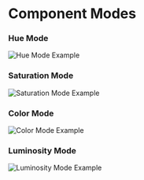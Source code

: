 # Component Modes

### Hue Mode
![Hue Mode Example](https://github.com/chrisfreilich/virtuoso-nodes/assets/108036952/0e805e26-e074-43c0-9709-cec25bb907d2)

### Saturation Mode
![Saturation Mode Example](https://github.com/chrisfreilich/virtuoso-nodes/assets/108036952/083f5661-172b-4b53-9dfd-847085f9f1a5)

### Color Mode
![Color Mode Example](https://github.com/chrisfreilich/virtuoso-nodes/assets/108036952/579aa697-43d7-4aa5-a59c-9b143a696c95)

### Luminosity Mode
![Luminosity Mode Example](https://github.com/chrisfreilich/virtuoso-nodes/assets/108036952/c573b614-1e57-4c5d-83a1-b1031c2153fb)
